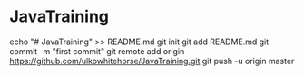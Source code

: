 # JavaTraining
echo "# JavaTraining" >> README.md
git init
git add README.md
git commit -m "first commit"
git remote add origin https://github.com/ulkowhitehorse/JavaTraining.git
git push -u origin master
